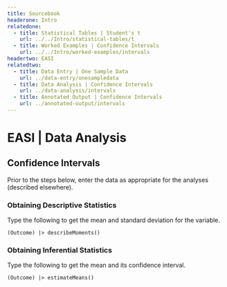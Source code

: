 ```yaml
---
title: Sourcebook
headerone: Intro
relatedone:
  - title: Statistical Tables | Student's t
    url: ../../Intro/statistical-tables/t
  - title: Worked Examples | Confidence Intervals
    url: ../../Intro/worked-examples/intervals
headertwo: EASI
relatedtwo:
  - title: Data Entry | One Sample Data
    url: ../data-entry/onesampledata
  - title: Data Analysis | Confidence Intervals
    url: ../data-analysis/intervals
  - title: Annotated Output | Confidence Intervals
    url: ../annotated-output/intervals
---
```


# EASI | Data Analysis

## Confidence Intervals

Prior to the steps below, enter the data as appropriate for the analyses (described elsewhere).

### Obtaining Descriptive Statistics

Type the following to get the mean and standard deviation for the variable.

```{r}
(Outcome) |> describeMoments()
```

### Obtaining Inferential Statistics

Type the following to get the mean and its confidence interval.

```{r}
(Outcome) |> estimateMeans()
```
